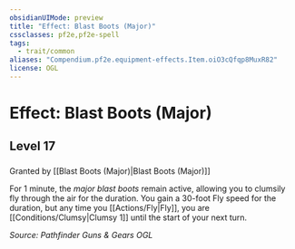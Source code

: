 ```yaml
---
obsidianUIMode: preview
title: "Effect: Blast Boots (Major)"
cssclasses: pf2e,pf2e-spell
tags:
  - trait/common
aliases: "Compendium.pf2e.equipment-effects.Item.oiO3cQfqp8MuxR82"
license: OGL
---
```

# Effect: Blast Boots (Major)
## Level 17
### 






Granted by [[Blast Boots (Major)|Blast Boots (Major)]]

For 1 minute, the _major blast boots_ remain active, allowing you to clumsily fly through the air for the duration. You gain a 30-foot Fly speed for the duration, but any time you [[Actions/Fly|Fly]], you are [[Conditions/Clumsy|Clumsy 1]] until the start of your next turn.

*Source: Pathfinder Guns & Gears*
*OGL*
